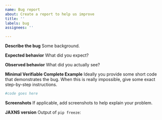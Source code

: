 ```yaml
---
name: Bug report
about: Create a report to help us improve
title: ''
labels: bug
assignees: ''

---
```


**Describe the bug**
Some background.

**Expected behavior**
What did you expect?

**Observed behavior**
What did you actually see?

**Minimal Verifiable Complete Example**
Ideally you provide some short code that demonstrates the bug. When this is really impossible, give some exact step-by-step instructions.

```python
#code goes here
```

**Screenshots**
If applicable, add screenshots to help explain your problem.

**JAXNS version**
Output of `pip freeze`:
